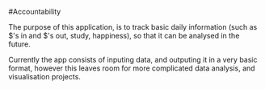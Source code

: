 #Accountability

The purpose of this application, is to track basic daily information (such as $'s in and $'s out, study, happiness), so that it can be analysed in the future. 

Currently the app consists of inputing data, and outputing it in a very basic format, however this leaves room for more complicated data analysis, and visualisation projects.